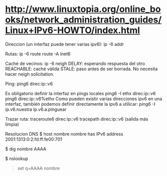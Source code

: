# http://www.linuxtopia.org/online_books/network_administration_guides/Linux+IPv6-HOWTO/index.html


Direccion (un interfaz puede tener varias ipv6):
ip -6 addr

Rutas:
ip -6 route
route -A inet6

Caché de vecinos:
ip -6 neigh
	DELAY: esperando respuesta del otro
	REACHABLE: caché válida
	STALE: paso antes de ser borrada. No necesita hacer neigh solicitation.


Ping:
ping6 direc:ip::v6

Es obligatorio definir la interfaz en pings locales
ping6 -I ethx direc:ip::v6
ping6 direc:ip::v6%ethx
Como pueden existir varias direcciones ipv6 en una interfaz, también podemos definir directamente la ipv6 a utilicar:
ping6 -I ip.v6.nuestra ip.v6.a.pinguear


Trazar ruta:
traceroute6 direc:ip::v6
tracepath direc:ip::v6  (salida más limpia)


Resolucion DNS
$ host nombre
nombre has IPv6 address 2001:1313:0:2:fd:ff:fe00:701

$ dig nombre AAAA

$ nslookup
> set q=AAAA
> nombre
